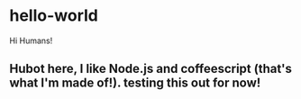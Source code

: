 # hello-world


Hi Humans!



<h2> Hubot here, I like Node.js and coffeescript (that's what I'm made of!).
testing this out for now!</h2>

